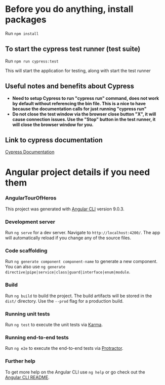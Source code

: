# Before you do anything, install packages

Run `npm install`

## To start the cypress test runner (test suite)

Run `npm run cypress:test`

This will start the application for testing, along with start the test runner

## Useful notes and benefits about Cypress

- **Need to setup Cypress to run "cypress run" command, does not work by default without referencing the bin file. This is a nice to have because the documentation calls for just running "cypress run"**
- **Do not close the test  window via the browser close button "X", it will cause connection issues. Use the "Stop" button in the test runner, it will close the browser window for you.**

## Link to cypress documentation

[Cypress Documentation](https://docs.cypress.io/guides/overview/why-cypress.html#In-a-nutshell)

# Angular project details if you need them

### AngularTourOfHeros

This project was generated with [Angular CLI](https://github.com/angular/angular-cli) version 9.0.3.

### Development server

Run `ng serve` for a dev server. Navigate to `http://localhost:4200/`. The app will automatically reload if you change any of the source files.

### Code scaffolding

Run `ng generate component component-name` to generate a new component. You can also use `ng generate directive|pipe|service|class|guard|interface|enum|module`.

### Build

Run `ng build` to build the project. The build artifacts will be stored in the `dist/` directory. Use the `--prod` flag for a production build.

### Running unit tests

Run `ng test` to execute the unit tests via [Karma](https://karma-runner.github.io).

### Running end-to-end tests

Run `ng e2e` to execute the end-to-end tests via [Protractor](http://www.protractortest.org/).

### Further help

To get more help on the Angular CLI use `ng help` or go check out the [Angular CLI README](https://github.com/angular/angular-cli/blob/master/README.md).
